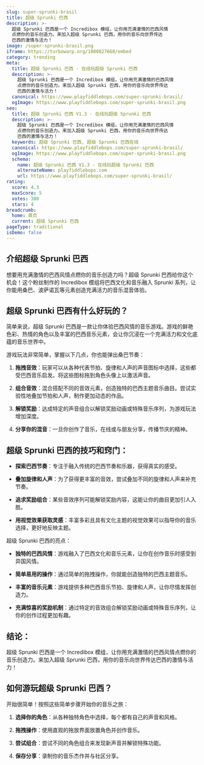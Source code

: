 ```yaml
---
slug: super-sprunki-brasil
title: 超级 Sprunki 巴西
description: >-
  超级 Sprunki 巴西是一个 Incredibox 模组，让你用充满激情的巴西风情
  点燃你的音乐创造力。来加入超级 Sprunki 巴西，用你的音乐向世界传达
  巴西的激情与活力！
image: /super-sprunki-brasil.png
iframe: https://turbowarp.org/1080827660/embed
category: trending
meta:
  title: 超级 Sprunki 巴西 - 在线玩超级 Sprunki 巴西
  description: >-
    超级 Sprunki 巴西是一个 Incredibox 模组，让你用充满激情的巴西风情
    点燃你的音乐创造力。来加入超级 Sprunki 巴西，用你的音乐向世界传达
    巴西的激情与活力！
  canonical: https://www.playfiddlebops.com/super-sprunki-brasil/
  ogImage: https://www.playfiddlebops.com/super-sprunki-brasil.png
seo:
  title: 超级 Sprunki 巴西 V1.3 - 在线玩超级 Sprunki 巴西
  description: >-
    超级 Sprunki 巴西是一个 Incredibox 模组，让你用充满激情的巴西风情
    点燃你的音乐创造力。来加入超级 Sprunki 巴西，用你的音乐向世界传达
    巴西的激情与活力！
  keywords: 超级 Sprunki 巴西, 超级 Sprunki 巴西在线
  canonical: https://www.playfiddlebops.com/super-sprunki-brasil/
  ogImage: https://www.playfiddlebops.com/super-sprunki-brasil.png
  schema:
    name: 超级 Sprunki 巴西 V1.3 - 在线玩超级 Sprunki 巴西
    alternateName: playfiddlebops.com
    url: https://www.playfiddlebops.com/super-sprunki-brasil/
rating:
  score: 4.3
  maxScore: 5
  votes: 380
  stars: 4
breadcrumb:
  home: 首页
  current: 超级 Sprunki 巴西
pageType: traditional
isDemo: false
---
```


## 介绍超级 Sprunki 巴西

想要用充满激情的巴西风情点燃你的音乐创造力吗？超级 Sprunki 巴西给你这个机会！这个粉丝制作的 Incredibox 模组将巴西文化和音乐融入 Sprunki 系列，让你能用桑巴、波萨诺瓦等元素创造充满活力的音乐混音体验。

## 超级 Sprunki 巴西有什么好玩的？

简单来说，超级 Sprunki 巴西是一款让你体验巴西风情的音乐游戏。游戏的鲜艳色彩、热情的角色以及丰富的巴西音乐元素，会让你沉浸在一个充满活力和文化底蕴的音乐世界中。

游戏玩法非常简单，掌握以下几点，你也能弹出桑巴节奏：

1. **拖拽音效**：玩家可以从各种代表节拍、旋律和人声的声音图标中选择，这些都受巴西音乐启发。将这些图标拖到角色头像上以激活声音。

1. **组合音效**：混合搭配不同的音效元素，创造独特的巴西主题音乐曲目。尝试实验性地叠加节拍和人声，制作更加动态的作品。

1. **解锁奖励**：达成特定的声音组合以解锁奖励动画或特殊音乐序列，为游戏玩法增加深度。

1. **分享你的混音**：一旦你创作了音乐，在线或与朋友分享，传播节庆的精神。

## 超级 Sprunki 巴西的技巧和窍门：

- **探索巴西节奏**：专注于融入传统的巴西节奏和乐器，获得真实的感受。

- **叠加旋律和人声**：为了获得更丰富的音效，尝试叠加不同的旋律和人声来补充节奏。

- **追求奖励组合**：某些音效序列可能解锁奖励内容，这能让你的曲目更加引人入胜。

- **用视觉效果获取灵感**：丰富多彩且具有文化主题的视觉效果可以指导你的音乐选择，更好地反映主题。

超级 Sprunki 巴西的亮点：

- **独特的巴西风情**：游戏融入了巴西文化和音乐元素，让你在创作音乐时感受到异国风情。

- **简单易用的操作**：通过简单的拖拽操作，你就能创造独特的巴西主题音乐。

- **丰富的音乐元素**：游戏提供多种巴西音乐节拍、旋律和人声，让你尽情发挥创造力。

- **充满惊喜的奖励机制**：通过特定的音效组合解锁奖励动画或特殊音乐序列，让你的创作过程更加有趣。

## 结论：

超级 Sprunki 巴西是一个 Incredibox 模组，让你用充满激情的巴西风情点燃你的音乐创造力。来加入超级 Sprunki 巴西，用你的音乐向世界传达巴西的激情与活力！

## 如何游玩超级 Sprunki 巴西？

开始很简单！按照这些简单步骤开始你的音乐之旅：

1. **选择你的角色**：从各种独特角色中选择，每个都有自己的声音和风格。

1. **拖拽操作**：使用直观的拖放界面放置角色并创作音乐。

1. **尝试组合**：尝试不同的角色组合来发现新声音并解锁特殊功能。

1. **保存分享**：录制你的音乐杰作并与社区分享。